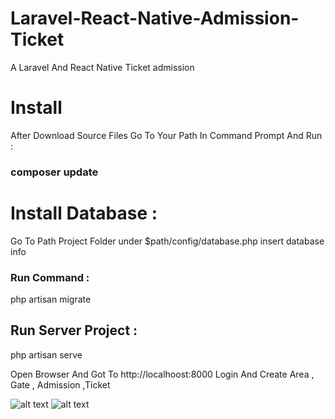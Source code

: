 # Laravel-React-Native-Admission-Ticket
A Laravel And React Native Ticket admission

# Install 
After Download Source Files Go To Your  Path In Command Prompt  And Run : 
### composer update

# Install Database : 
Go To Path Project Folder under $path/config/database.php insert database info 
### Run Command   : 
php artisan migrate

## Run Server Project : 
php artisan serve

Open Browser And Got To http://localhoost:8000
Login And Create Area , Gate , Admission ,Ticket

![alt text](https://pasteboard.co/HUWX8n4.png "Login Page")
![alt text](https://pasteboard.co/HUWXfTh.png "Dashboard Page")

